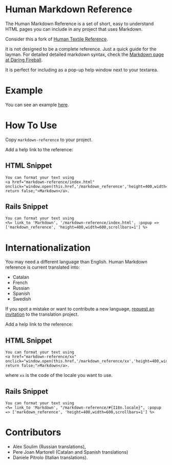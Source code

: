 # Human Markdown Reference

The Human Markdown Reference is a set of short, easy to understand HTML pages you can include in any project that uses Markdown.

Consider this a fork of [Human Textile Reference](http://github.com/Aupajo/human-textile-reference).

It is not designed to be a complete reference. Just a quick guide for the layman. For detailed detailed markdown syntax, check the [Markdown page at Daring Fireball](http://daringfireball.net/projects/markdown/).

It is perfect for including as a pop-up help window next to your textarea.

# Example

You can see an example [here](https://webtranslateit.com/markdown-reference/).

# How To Use

Copy `markdown-reference` to your project.

Add a help link to the reference:

## HTML Snippet

    You can format your text using 
    <a href="markdown-reference/index.html" onclick="window.open(this.href,'/markdown_reference','height=400,width=600,scrollbars=1'); return false;">Markdown</a>.

## Rails Snippet

    You can format your text using
    <%= link_to 'Markdown', '/markdown-reference/index.html', :popup => ['markdown_reference', 'height=400,width=600,scrollbars=1'] %>

# Internationalization

You may need a different language than English. Human Markdown reference is current translated into:

* Catalan
* French
* Russian
* Spanish
* Swedish

If you spot a mistake or want to contribute a new language, [request an invitation](https://webtranslateit.com/projects/386-HTML-Markdown-Reference/invitation_request) to the translation project.

Add a help link to the reference:

## HTML Snippet

    You can format your text using 
    <a href="markdown-reference/xx" onclick="window.open(this.href,'/markdown_reference/xx','height=400,width=600,scrollbars=1'); return false;">Markdown</a>.

where `xx` is the code of the locale you want to use.

## Rails Snippet

    You can format your text using
    <%= link_to 'Markdown', "/markdown-reference/#{I18n.locale}", :popup => ['markdown_reference', 'height=400,width=600,scrollbars=1'] %>

# Contributors

* Alex Soulim (Russian translations),
* Pere Joan Martorell (Catalan and Spanish translations)
* Daniele Pitrolo (Italian translations).
